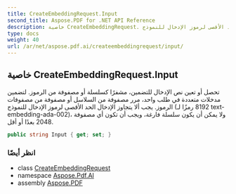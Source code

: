 ```yaml
---
title: CreateEmbeddingRequest.Input
second_title: Aspose.PDF for .NET API Reference
description: خاصية CreateEmbeddingRequest. تحصل أو تعين نص الإدخال للتضمين مشفرًا كسلسلة أو مصفوفة من الرموز. لتضمين مدخلات متعددة في طلب واحد، مرر مصفوفة من السلاسل أو مصفوفة من مصفوفات الرموز. يجب ألا يتجاوز الإدخال الحد الأقصى لرموز الإدخال للنموذج (8192 رمزًا لـ textembeddingada002)، ولا يمكن أن يكون سلسلة فارغة، ويجب أن تكون أي مصفوفة 2048 بعدًا أو أقل.
type: docs
weight: 40
url: /ar/net/aspose.pdf.ai/createembeddingrequest/input/
---
```

## خاصية CreateEmbeddingRequest.Input

تحصل أو تعين نص الإدخال للتضمين، مشفرًا كسلسلة أو مصفوفة من الرموز. لتضمين مدخلات متعددة في طلب واحد، مرر مصفوفة من السلاسل أو مصفوفة من مصفوفات الرموز. يجب ألا يتجاوز الإدخال الحد الأقصى لرموز الإدخال للنموذج (8192 رمزًا لـ text-embedding-ada-002)، ولا يمكن أن يكون سلسلة فارغة، ويجب أن تكون أي مصفوفة 2048 بعدًا أو أقل.

```csharp
public string Input { get; set; }
```

### انظر أيضًا

* class [CreateEmbeddingRequest](../)
* namespace [Aspose.Pdf.AI](../../../aspose.pdf.ai/)
* assembly [Aspose.PDF](../../../)